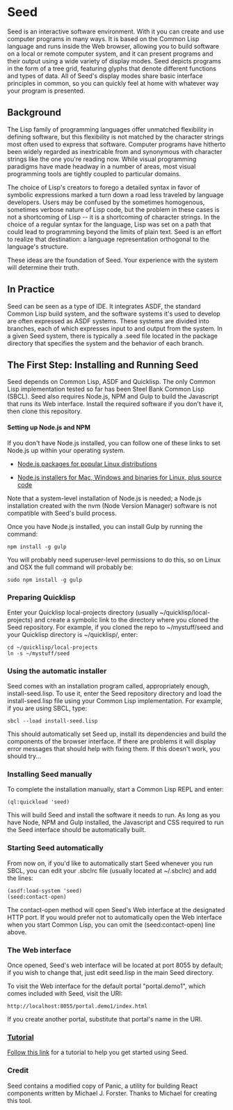 <!-- TITLE/ -->

# Seed

<!-- /TITLE -->

Seed is an interactive software environment. With it you can create and use computer programs in many ways. It is based on the Common Lisp language and runs inside the Web browser, allowing you to build software on a local or remote computer system, and it can present programs and their output using a wide variety of display modes. Seed depicts programs in the form of a tree grid, featuring glyphs that denote different functions and types of data. All of Seed's display modes share basic interface principles in common, so you can quickly feel at home with whatever way your program is presented.


## Background

The Lisp family of programming languages offer unmatched flexibility in defining software, but this flexibility is not matched by the character strings most often used to express that software. Computer programs have hitherto been widely regarded as inextricable from and synonymous with character strings like the one you're reading now. While visual programming paradigms have made headway in a number of areas, most visual programming tools are tightly coupled to particular domains.

The choice of Lisp's creators to forego a detailed syntax in favor of symbolic expressions marked a turn down a road less traveled by language developers. Users may be confused by the sometimes homogenous, sometimes verbose nature of Lisp code, but the problem in these cases is not a shortcoming of Lisp -- it is a shortcoming of character strings. In the choice of a regular syntax for the language, Lisp was set on a path that could lead to programming beyond the limits of plain text. Seed is an effort to realize that destination: a language representation orthogonal to the language's structure.

These ideas are the foundation of Seed. Your experience with the system will determine their truth.


## In Practice

Seed can be seen as a type of IDE. It integrates ASDF, the standard Common Lisp build system, and the software systems it's used to develop are often expressed as ASDF systems. These systems are divided into branches, each of which expresses input to and output from the system. In a given Seed system, there is typically a .seed file located in the package directory that specifies the system and the behavior of each branch.


## The First Step: Installing and Running Seed

Seed depends on Common Lisp, ASDF and Quicklisp. The only Common Lisp implementation tested so far has been Steel Bank Common Lisp (SBCL). Seed also requires Node.js, NPM and Gulp to build the Javascript that runs its Web interface. Install the required software if you don't have it, then clone this repository.

#### Setting up Node.js and NPM

If you don't have Node.js installed, you can follow one of these links to set Node.js up within your operating system.

* [Node.js packages for popular Linux distributions](https://github.com/nodesource/distributions)

* [Node.js installers for Mac, Windows and binaries for Linux, plus source code](https://nodejs.org/en/download/)

Note that a system-level installation of Node.js is needed; a Node.js installation created with the nvm (Node Version Manager) software is not compatible with Seed's build process.

Once you have Node.js installed, you can install Gulp by running the command:

```
npm install -g gulp
```

You will probably need superuser-level permissions to do this, so on Linux and OSX the full command will probably be:

```
sudo npm install -g gulp
```

### Preparing Quicklisp

Enter your Quicklisp local-projects directory (usually ~/quicklisp/local-projects) and create a symbolic link to the directory where you cloned the Seed repository. For example, if you cloned the repo to ~/mystuff/seed and your Quicklisp directory is ~/quicklisp/, enter:

```
cd ~/quicklisp/local-projects
ln -s ~/mystuff/seed
```

### Using the automatic installer

Seed comes with an installation program called, appropriately enough, install-seed.lisp. To use it, enter the Seed repository directory and load the install-seed.lisp file using your Common Lisp implementation. For example, if you are using SBCL, type:

```
sbcl --load install-seed.lisp
```

This should automatically set Seed up, install its dependencies and build the components of the browser interface. If there are problems it will display error messages that should help with fixing them. If this doesn't work, you should try...

### Installing Seed manually

To complete the installation manually, start a Common Lisp REPL and enter:

```
(ql:quickload 'seed)
```

This will build Seed and install the software it needs to run. As long as you have Node, NPM and Gulp installed, the Javascript and CSS required to run the Seed interface should be automatically built. 

### Starting Seed automatically

From now on, if you'd like to automatically start Seed whenever you run SBCL, you can edit your .sbclrc file (usually located at ~/.sbclrc) and add the lines:

```
(asdf:load-system 'seed)
(seed:contact-open)
```

The contact-open method will open Seed's Web interface at the designated HTTP port. If you would prefer not to automatically open the Web interface when you start Common Lisp, you can omit the (seed:contact-open) line above.

### The Web interface

Once opened, Seed's web interface will be located at port 8055 by default; if you wish to change that, just edit seed.lisp in the main Seed directory.

To visit the Web interface for the default portal "portal.demo1", which comes included with Seed, visit the URI:

```
http://localhost:8055/portal.demo1/index.html
```

If you create another portal, substitute that portal's name in the URI.

### [Tutorial](https://github.com/phantomics/seed/wiki/Introductory-Tutorial)

[Follow this link](https://github.com/phantomics/seed/wiki/Introductory-Tutorial) for a tutorial to help you get started using Seed.

### Credit

Seed contains a modified copy of Panic, a utility for building React components written by Michael J. Forster. Thanks to Michael for creating this tool.